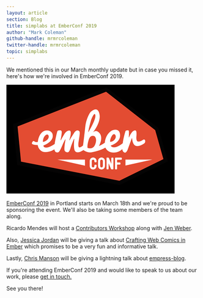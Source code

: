 ```yaml
---
layout: article
section: Blog
title: simplabs at EmberConf 2019
author: "Mark Coleman"
github-handle: mrmrcoleman
twitter-handle: mrmrcoleman
topic: simplabs
---
```


We mentioned this in our March monthly update but in case you missed it, here's
how we're involved in EmberConf 2019.

<!--break-->

![EmberConf 2019](/images/posts/2019-03-07-march-monthly-update/emberconf-logo.png)

[EmberConf 2019](https://emberconf.com/) in Portland starts on March 18th and
we're proud to be sponsoring the event. We'll also be taking some members of
the team along.

Ricardo Mendes will host a
[Contributors Workshop](https://emberconf.com/schedule.html#contributors-workshop)
along with [Jen Weber](https://twitter.com/jwwweber).

Also, [Jessica Jordan](https://twitter.com/jjordan_dev) will be giving a talk
about
[Crafting Web Comics in Ember](https://emberconf.com/speakers.html#jessica-jordan)
which promises to be a very fun and informative talk.

Lastly, [Chris Manson](https://twitter.com/real_ate) will be giving a lightning
talk about [empress-blog](https://github.com/empress/empress-blog).

If you're attending EmberConf 2019 and would like to speak to us about our 
work, please [get in touch.](https://simplabs.com/contact/index.html)

See you there!
